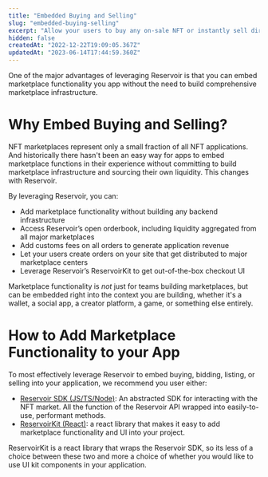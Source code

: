 ```yaml
---
title: "Embedded Buying and Selling"
slug: "embedded-buying-selling"
excerpt: "Allow your users to buy any on-sale NFT or instantly sell directly from your app"
hidden: false
createdAt: "2022-12-22T19:09:05.367Z"
updatedAt: "2023-06-14T17:44:59.360Z"
---
```

One of the major advantages of leveraging Reservoir is that you can embed marketplace functionality you app without the need to build comprehensive marketplace infrastructure. 

# Why Embed Buying and Selling?

NFT marketplaces represent only a small fraction of all NFT applications. And historically there hasn't been an easy way for apps to embed marketplace functions in their experience without committing to build marketplace infrastructure and sourcing their own liquidity. This changes with Reservoir. 

By leveraging Reservoir, you can:

- Add marketplace functionality without building any backend infrastructure
- Access Reservoir’s open orderbook, including liquidity aggregated from all major marketplaces
- Add customs fees on all orders to generate application revenue
- Let your users create orders on your site that get distributed to major marketplace centers
- Leverage Reservoir’s ReservoirKit to get out-of-the-box checkout UI

Marketplace functionality is _not_ just for teams building marketplaces, but can be embedded right into the context you are building, whether it's a wallet, a social app, a creator platform, a game, or something else entirely. 

# How to Add Marketplace Functionality to your App

To most effectively leverage Reservoir to embed buying, bidding, listing, or selling into your application, we recommend you user either:

- [Reservoir SDK (JS/TS/Node)](https://docs.reservoir.tools/reference/reservoir-sdk-jstsnode): An abstracted SDK for interacting with the NFT market. All the function of the Reservoir API wrapped into easily-to-use, performant methods.
- [ReservoirKit (React)](https://docs.reservoir.tools/reference/reservoirkit): a react library that makes it easy to add marketplace functionality and UI into your project.

ReservoirKit is a react library that wraps the Reservoir SDK, so its less of a choice between these two and more a choice of whether you would like to use UI kit components in your application.